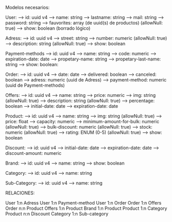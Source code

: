 Modelos necesarios:

User:
--> id: uuid v4
--> name: string
--> lastname: string
--> mail: string
--> password: string
--> fauvorites: array (de uuid(s) de productos) (allowNull: true)
--> show: boolean (borrado lógico)

Adress:
--> id: uuid v4
--> street: string
--> number: numeric (allowNull: true)
--> description: string (allowNull: true)
--> show: boolean

Payment-methods
--> id: uuid v4
--> name: string
--> code: numeric
--> expiration-date: date
--> propetary-name: string
--> propetary-last-name: string
--> show: boolean:

Order:
--> id: uuid v4
--> date: date
--> delivered: boolean
--> canceled: boolean
--> adress: numeric (uuid de Adress)
--> payment-method: numeric (uuid de Payment-methods)

Offers:
--> id: uuid v4
--> name: string
--> price: numeric
--> img: string (allowNull: true)
--> description: string (allowNull: true)
--> percentage: boolean
--> initial-date: date
--> expiration-date: date

Product:
--> id: uuid v4
--> name: string
--> img: string (allowNull: true)
--> price: float
--> capacity: numeric
--> minimum-amount-for-bulk: numeric (allowNull: true)
--> bulk-discount: numeric (allowNull: true)
--> stock: numeric (allowNull: true)
--> rating: ENUM (0-5) (allowNull: true)
--> show: boolean

Discount:
--> id: uuid v4
--> initial-date: date
--> expiration-date: date
--> discount-amount: numeric

Brand:
--> id: uuid v4
--> name: string
--> show: boolean

Category:
--> id: uuid v4
--> name: string

Sub-Category:
--> id: uuid v4
--> name: string


RELACIONES:

User 1:n Adress
User 1:n Payment-method
User 1:n Order
Order 1:n Offers
Order n:n Product
Offers 1:n Product
Brand 1:n Product
Product 1:n Category
Product n:n Discount
Category 1:n Sub-category